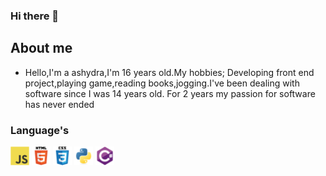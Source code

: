 ### Hi there 👋
## About me
- Hello,I'm a ashydra,I'm 16 years old.My hobbies; Developing front end project,playing game,reading books,jogging.I've been dealing with software since I was 14 years old. For 2 years my passion for software has never ended
<h3>Language's</h3>
<p align="left">
<img src="https://raw.githubusercontent.com/devicons/devicon/master/icons/javascript/javascript-original.svg" alt="javascript" width="30" height="30"/>
<img src="https://raw.githubusercontent.com/devicons/devicon/master/icons/html5/html5-original-wordmark.svg" alt="html5" width="30" height="30"/> 
<img src="https://raw.githubusercontent.com/devicons/devicon/master/icons/css3/css3-original-wordmark.svg" alt="css3" width="30" height="30"/> 
<img src="https://raw.githubusercontent.com/devicons/devicon/master/icons/python/python-original.svg" alt="python" width="30" height="30"/>
<img src="https://raw.githubusercontent.com/devicons/devicon/master/icons/csharp/csharp-original.svg" alt="c#" width="30" height="30"/> 
</p>

[](https://github-readme-stats.vercel.app/api?username=TheAshydra&show_icons=true&theme=radical)
